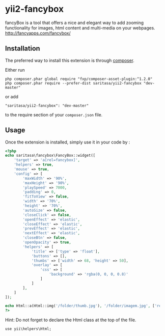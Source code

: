 yii2-fancybox
=============

fancyBox is a tool that offers a nice and elegant way to add zooming 
functionality for images, html content and multi-media on your webpages.  http://fancyapps.com/fancybox/

Installation
------------

The preferred way to install this extension is through [composer](http://getcomposer.org/download/).

Either run

```
php composer.phar global require "fxp/composer-asset-plugin:^1.2.0"
php composer.phar require --prefer-dist saritasa/yii2-fancybox "dev-master"
```

or add

```
"saritasa/yii2-fancybox": "dev-master"
```

to the require section of your `composer.json` file.


Usage
-----

Once the extension is installed, simply use it in your code by  :

```php
<?php
echo saritasa\fancybox\FancyBox::widget([
    'target' => 'a[rel=fancybox]',
    'helpers' => true,
    'mouse' => true,
    'config' => [
        'maxWidth' => '90%',
        'maxHeight' => '90%',
        'playSpeed' => 7000,
        'padding' => 0,
        'fitToView' => false,
        'width' => '70%',
        'height' => '70%',
        'autoSize' => false,
        'closeClick' => false,
        'openEffect' => 'elastic',
        'closeEffect' => 'elastic',
        'prevEffect' => 'elastic',
        'nextEffect' => 'elastic',
        'closeBtn' => false,
        'openOpacity' => true,
        'helpers' => [
            'title' => ['type' => 'float'],
            'buttons' => [],
            'thumbs' => ['width' => 68, 'height' => 50],
            'overlay' => [
                'css' => [
                    'background' => 'rgba(0, 0, 0, 0.8)'
                ]
            ]
        ],
    ]
]);

echo Html::a(Html::img('/folder/thumb.jpg'), '/folder/imagem.jpg', ['rel' => 'fancybox']);
?>
```

Hint: Do not forget to declare the Html class at the top of the file.

```
use yii\helpers\Html;
```
